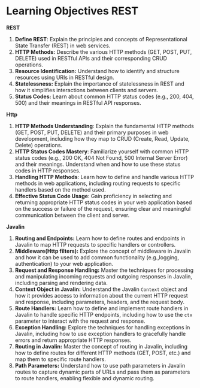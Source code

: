# Learning Objectives REST

**REST**

1. **Define REST**: Explain the principles and concepts of Representational State Transfer (REST) in web services.
2. **HTTP Methods:** Describe the various HTTP methods (GET, POST, PUT, DELETE) used in RESTful APIs and their corresponding
   CRUD operations.
3. **Resource Identification:** Understand how to identify and structure resources using URIs in RESTful design.
4. **Statelessness:** Explain the importance of statelessness in REST and how it simplifies interactions between clients and
   servers.
5. **Status Codes:** Learn about common HTTP status codes (e.g., 200, 404, 500) and their meanings in RESTful API responses.

**Http**

1. **HTTP Methods Understanding**: Explain the fundamental HTTP methods (GET, POST, PUT, DELETE) and their primary purposes in web development, including how they map to CRUD (Create, Read, Update, Delete) operations.
2. **HTTP Status Codes Mastery**: Familiarize yourself with common HTTP status codes (e.g., 200 OK, 404 Not Found, 500 Internal Server Error) and their meanings. Understand when and how to use these status codes in HTTP responses.
3. **Handling HTTP Methods**: Learn how to define and handle various HTTP methods in web applications, including routing requests to specific handlers based on the method used.
4. **Effective Status Code Usage**: Gain proficiency in selecting and returning appropriate HTTP status codes in your web application based on the success or failure of the request, ensuring clear and meaningful communication between the client and server.


**Javalin**

1. **Routing and Endpoints:** Learn how to define routes and endpoints in Javalin to map HTTP requests to specific handlers or controllers.
2. **Middleware(Http filters):** Explore the concept of middleware in Javalin and how it can be used to add common functionality (e.g.,logging, authentication) to your web application.
3. **Request and Response Handling:** Master the techniques for processing and manipulating incoming requests and outgoing responses in Javalin, including parsing and rendering data. 
4. **Context Object in Javalin:** Understand the Javalin `Context` object and how it provides access to information about the current HTTP request and response, including parameters, headers, and the request body. 
5. **Route Handlers:** Learn how to define and implement route handlers in Javalin to handle specific HTTP endpoints, including how to use the `ctx` parameter to interact with the request and response. 
6. **Exception Handling:** Explore the techniques for handling exceptions in Javalin, including how to use exception handlers to gracefully handle errors and return appropriate HTTP responses.
7. **Routing in Javalin:** Master the concept of routing in Javalin, including how to define routes for different HTTP methods (GET, POST, etc.) and map them to specific route handlers. 
8. **Path Parameters:** Understand how to use path parameters in Javalin routes to capture dynamic parts of URLs and pass them as parameters to route handlers, enabling flexible and dynamic routing.













